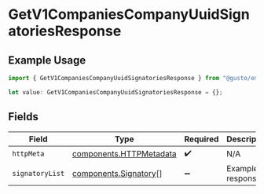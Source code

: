 # GetV1CompaniesCompanyUuidSignatoriesResponse

## Example Usage

```typescript
import { GetV1CompaniesCompanyUuidSignatoriesResponse } from "@gusto/embedded-api/models/operations/getv1companiescompanyuuidsignatories.js";

let value: GetV1CompaniesCompanyUuidSignatoriesResponse = {};
```

## Fields

| Field                                                              | Type                                                               | Required                                                           | Description                                                        |
| ------------------------------------------------------------------ | ------------------------------------------------------------------ | ------------------------------------------------------------------ | ------------------------------------------------------------------ |
| `httpMeta`                                                         | [components.HTTPMetadata](../../models/components/httpmetadata.md) | :heavy_check_mark:                                                 | N/A                                                                |
| `signatoryList`                                                    | [components.Signatory](../../models/components/signatory.md)[]     | :heavy_minus_sign:                                                 | Example response                                                   |